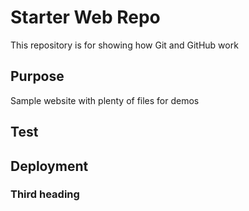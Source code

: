 # Starter Web Repo

This repository is for showing how Git and GitHub work

## Purpose

Sample website with plenty of files for demos

## Test

## Deployment

### Third heading